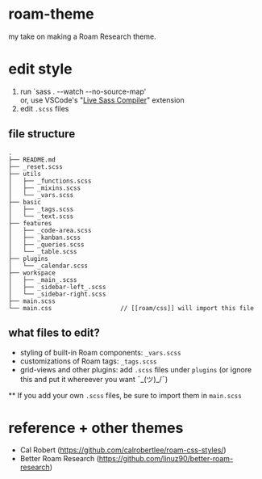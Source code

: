 # roam-theme

my take on making a Roam Research theme.

# edit style

1. run `sass . --watch --no-source-map'
   <br> or, use VSCode's "[Live Sass Compiler](https://marketplace.visualstudio.com/items?itemName=ritwickdey.live-sass)" extension
2. edit `.scss` files

## file structure

```
.
├── README.md
├── _reset.scss
├── utils
│   ├── _functions.scss
│   ├── _mixins.scss
│   └── _vars.scss
├── basic
│   ├── _tags.scss
│   └── _text.scss
├── features
│   ├── _code-area.scss
│   ├── _kanban.scss
│   ├── _queries.scss
│   └── _table.scss
├── plugins
│   └── _calendar.scss
├── workspace
│   ├── _main_.scss
│   ├── _sidebar-left_.scss
│   └── _sidebar-right.scss
├── main.scss
└── main.css                   // [[roam/css]] will import this file
```

## what files to edit?

- styling of built-in Roam components: `_vars.scss`
- customizations of Roam tags: `_tags.scss`
- grid-views and other plugins: add `.scss` files under `plugins` (or ignore this and put it whereever you want ¯\_(ツ)\_/¯)

\*\* If you add your own `.scss` files, be sure to import them in `main.scss`

# reference + other themes

- Cal Robert (https://github.com/calrobertlee/roam-css-styles/)
- Better Roam Research (https://github.com/linuz90/better-roam-research)
